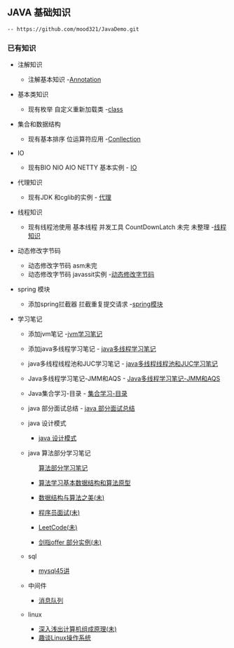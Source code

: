 ## JAVA 基础知识
    -- https://github.com/mood321/JavaDemo.git
    
   ### 已有知识
   +  注解知识 
        - 注解基本知识
            -[Annotation](https://github.com/mood321/JavaDemo/tree/master/src/main/java/Annotation "创作你的创作")
   
   +   基本类知识
        - 现有枚举 自定义重新加载类
             -[class](https://github.com/mood321/JavaDemo/tree/master/src/main/java/clazz "创作你的创作")
   
   +   集合和数据结构
        -  现有基本排序 位运算符应用
            -[Conllection](https://github.com/mood321/JavaDemo/tree/master/src/main/java/Conllection "创作你的创作")
   
   + IO
        - 现有BIO NIO AIO  NETTY 基本实例
                 - [IO](https://github.com/mood321/JavaDemo/tree/master/src/main/java/IO "创作你的创作")
   
   
   +   代理知识
       - 现有JDK 和cglib的实例
             - [代理](https://github.com/mood321/JavaDemo/tree/master/src/main/java/proxy "创作你的创作")
   
   +   线程知识
       - 现有线程池使用 基本线程 并发工具 CountDownLatch 未完 未整理
            -[线程知识](https://github.com/mood321/JavaDemo/tree/master/src/main/java/ThreadPool "创作你的创作")
   
   +   动态修改字节码
       - 动态修改字节码  asm未完  
       - 动态修改字节码 javassit实例
            -[动态修改字节码](https://github.com/mood321/JavaDemo/tree/master/src/main/java/dynamic "创作你的创作")
            
   +   spring 模块
        - 添加spring拦截器 拦截重复提交请求
              -[spring模块](https://github.com/mood321/JavaDemo/tree/master/src/main/java/spring "spring")
                       
   +   学习笔记
        - 添加jvm笔记
              -[jvm学习笔记](https://github.com/mood321/JavaDemo/blob/master/src/main/resources/note/JVM%E5%AD%A6%E4%B9%A0%E7%AC%94%E8%AE%B0.md)
        - 添加java多线程学习笔记
              - [java多线程学习笔记](https://github.com/mood321/JavaDemo/blob/master/src/main/resources/note/Java多线程学习笔记-多线程.md)
                       
        - java多线程线程池和JUC学习笔记
              - [java多线程线程池和JUC学习笔记](https://github.com/mood321/JavaDemo/blob/master/src/main/resources/note/Java多线程学习笔记-线程池.md)
                       
        - Java多线程学习笔记-JMM和AQS
              - [Java多线程学习笔记-JMM和AQS](https://github.com/mood321/JavaDemo/blob/master/src/main/resources/note/Java多线程学习笔记--JMM和AQS.md)
        - Java集合学习-目录
                 - [集合学习-目录](https://github.com/mood321/JavaDemo/blob/master/src/main/resources/note/集合目录.md)
        - java 部分面试总结
                 - [java 部分面试总结](https://github.com/mood321/JavaDemo/blob/master/src/main/resources/note/面试题记.md)
         
        -  java 设计模式
              - [java 设计模式](https://github.com/mood321/JavaDemo/blob/master/src/main/resources/note/设计模式笔记.md)
                                      
        - java 算法部分学习笔记
            <ul><p> <a href="https://github.com/mood321/JavaDemo/blob/master/src/main/resources/note/Algorithm/算法学习笔记.md">算法部分学习笔记</a> 
            <li><p> <a href="https://github.com/mood321/JavaDemo/blob/master/src/main/resources/note/Algorithm/算法学习基本数据结构和算法原型.md">算法学习基本数据结构和算法原型</a>    
            <li> <p> <a href="https://github.com/mood321/JavaDemo/blob/master/src/main/resources/note/Algorithm/数据结构与算法之美.md">数据结构与算法之美(未)</a> 
            <li> <p> <a href="https://github.com/mood321/JavaDemo/blob/master/src/main/resources/note/Algorithm/程序员面试.md">程序员面试(未)</a> 
            <li> <p> <a href="https://github.com/mood321/JavaDemo/blob/master/src/main/resources/note/Algorithm/LeetCode.md">LeetCode(未)</a> 
            <li> <p> <a href="https://github.com/mood321/JavaDemo/tree/master/src/main/java/offer">剑指offer 部分实例(未)</a> 
       
                               
   + sql
     - [mysql45讲](https://github.com/mood321/JavaDemo/blob/master/src/main/resources/note/sql/sql45讲.md)
                              
   + 中间件
      - [消息队列](https://github.com/mood321/JavaDemo/blob/master/src/main/resources/note/中间件/消息中间件.md)
   
   
   + linux
      - [深入浅出计算机组成原理(未)](https://github.com/mood321/JavaDemo/blob/master/src/main/resources/note/linux/深入浅出计算机组成原理.md)
      - [趣谈Linux操作系统](https://github.com/mood321/JavaDemo/blob/master/src/main/resources/note/linux/趣谈Linux操作系统.md)
                              
   